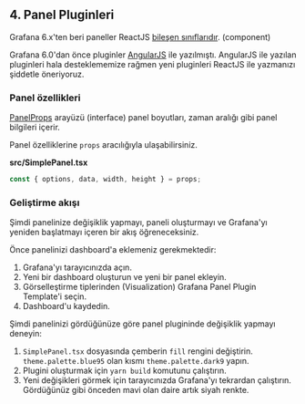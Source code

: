## 4. Panel Pluginleri

Grafana 6.x'ten beri paneller ReactJS [bileşen sınıflarıdır](https://reactjs.org/docs/components-and-props.html). (component)

Grafana 6.0'dan önce pluginler [AngularJS](https://angular.io/) ile yazılmıştı. AngularJS ile yazılan pluginleri hala desteklememize rağmen yeni pluginleri ReactJS ile yazmanızı şiddetle öneriyoruz.

### Panel özellikleri

[PanelProps](https://github.com/grafana/grafana/blob/747b546c260f9a448e2cb56319f796d0301f4bb9/packages/grafana-data/src/types/panel.ts#L27-L40) arayüzü (interface) panel boyutları, zaman aralığı gibi panel bilgileri içerir. 

Panel özelliklerine `props` aracılığıyla ulaşabilirsiniz.

**src/SimplePanel.tsx**

```javascript
const { options, data, width, height } = props;
```

### Geliştirme akışı

Şimdi panelinize değişiklik yapmayı, paneli oluşturmayı ve Grafana'yı yeniden başlatmayı içeren bir akış öğreneceksiniz.

Önce panelinizi dashboard'a eklemeniz gerekmektedir:

1. Grafana'yı tarayıcınızda açın.
2. Yeni bir dashboard oluşturun ve yeni bir panel ekleyin.
3. Görselleştirme tiplerinden (Visualization) Grafana Panel Plugin Template'i seçin.
4. Dashboard'u kaydedin.

Şimdi panelinizi gördüğünüze göre panel plugininde değişiklik yapmayı deneyin:

1. `SimplePanel.tsx` dosyasında çemberin `fill` rengini değiştirin. `theme.palette.blue95` olan kısmı `theme.palette.dark9` yapın.
2. Plugini oluşturmak için `yarn build` komutunu çalıştırın.
3. Yeni değişikleri görmek için tarayıcınızda Grafana'yı tekrardan çalıştırın. Gördüğünüz gibi önceden mavi olan daire artık siyah renkte.